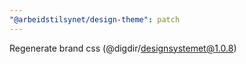 ```yaml
---
"@arbeidstilsynet/design-theme": patch
---
```


Regenerate brand css (@digdir/designsystemet@1.0.8)
